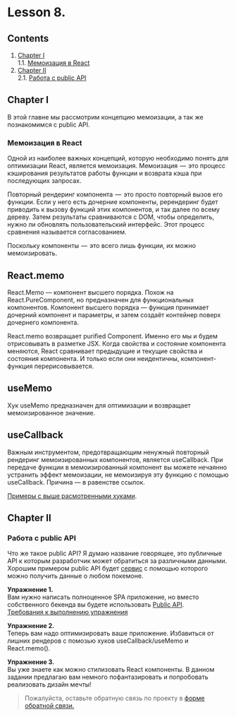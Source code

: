 #  Lesson 8.

## Contents

1. [Chapter I](#chapter-i) \
   1.1. [Мемоизация в React](#мемоизация-в-react) 
2. [Chapter II](#chapter-ii) \
   2.1. [Работа с public API](#работа-с-public-api) 


## Chapter I

В этой главне мы рассмотрим концепцию мемоизации, а так же познакомимся с public API.
  
### Мемоизация в React

Одной из наиболее важных концепций, которую необходимо понять для оптимизации React, является мемоизация. Мемоизация  —  это процесс кэширования результатов работы функции и возврата кэша при последующих запросах.

Повторный рендеринг компонента  —  это просто повторный вызов его функции. Если у него есть дочерние компоненты, ререндеринг будет приводить к вызову функций этих компонентов, и так далее по всему дереву. Затем результаты сравниваются с DOM, чтобы определить, нужно ли обновлять пользовательский интерфейс. Этот процесс сравнения называется согласованием.

Поскольку компоненты  —  это всего лишь функции, их можно мемоизировать.

## React.memo 
React.Memo — компонент высшего порядка. Похож на React.PureComponent, но предназначен для функциональных компонентов. Компонент высшего порядка — функция принимает дочерний компонент и параметры, и затем создаёт контейнер поверх дочернего компонента.

React.memo возвращает purified Component. Именно его мы и будем отрисовывать в разметке JSX. Когда свойства и состояние компонента меняются, React сравнивает предыдущие и текущие свойства и состояния компонента. И только если они неидентичны, компонент-функция перерисовывается.

## useMemo

Хук useMemo предназначен для оптимизации и возвращает мемоизированное значение. 

## useCallback

Важным инструментом, предотвращающим ненужный повторный рендеринг мемоизированных компонентов, является useCallback. При передаче функции в мемоизированный компонент вы можете нечаянно устранить эффект мемоизации, не мемоизируя эту функцию с помощью useCallback. Причина — в равенстве ссылок.

[Примеры с выше расмотренными хуками](./materials/Memoization.md).
## Chapter II

### Работа с public API

Что же такое public API? Я думаю название говорящее, это публичные API к которым разработчик может обратиться за различными данными. Хорошим примером public API будет [сервис](https://pokeapi.co) с помощью которого можно получить данные о любом покемоне.

**Упражнение 1.** \
Вам нужно написать полноценное  SPA приложение, но вместо собственного бекенда вы будете использовать [Public API](https://pokeapi.co/api/v2/). \
[Требования к выполнению упражнения](./src/Exercise_1.md)

**Упражнение 2.** \
Теперь вам надо оптимизировать ваше приложение. Избавиться от лишних рендеров с помозью хуков useCallback/useMemo и React.memo().

**Упражнение 3.** \
Вы уже знаете как можно стилизовать React компоненты. В данном задании предлагаю вам немного пофантазировать и попробовать реализовать дизайн мечты!

>Пожалуйста, оставьте обратную связь по проекту в [форме обратной связи.](https://forms.gle/8CJ4PNhSNB6t7XZN7)
